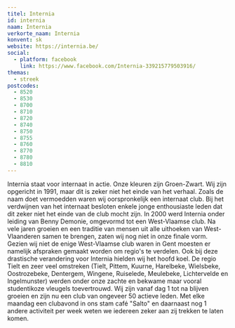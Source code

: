 ```yaml
---
titel: Internia
id: internia
naam: Internia
verkorte_naam: Internia
konvent: sk
website: https://internia.be/
social:
  - platform: facebook
    link: https://www.facebook.com/Internia-339215779503916/
themas:
  - streek
postcodes:
  - 8520
  - 8530
  - 8700
  - 8710
  - 8720
  - 8740
  - 8750
  - 8755
  - 8760
  - 8770
  - 8780
  - 8810
---
```


Internia staat voor internaat in actie. Onze kleuren zijn Groen-Zwart. Wij zijn opgericht in 1991, maar dit is zeker niet het einde van het verhaal. Zoals de naam doet vermoedden waren wij oorspronkelijk een internaat club. Bij het verdwijnen van het internaat besloten enkele jonge enthousiaste leden dat dit zeker niet het einde van de club mocht zijn. In 2000 werd Internia onder leiding van Benny Demonie, omgevormd tot een West-Vlaamse club. Na vele jaren groeien en een traditie van mensen uit alle uithoeken van West-Vlaanderen samen te brengen, zaten wij nog niet in onze finale vorm. Gezien wij niet de enige West-Vlaamse club waren in Gent moesten er namelijk afspraken gemaakt worden om regio's te verdelen. Ook bij deze drastische verandering voor Internia hielden wij het hoofd koel. De regio Tielt en zeer veel omstreken (Tielt, Pittem, Kuurne, Harelbeke, Wielsbeke, Oostrozebeke, Dentergem, Wingene, Ruiselede, Meulebeke, Lichtervelde en Ingelmunster) werden onder onze zachte en bekwame maar vooral studentikoze vleugels toevertrouwd. Wij zijn vanaf dag 1 tot na blijven groeien en zijn nu een club van ongeveer 50 actieve leden. Met elke maandag een clubavond in ons stam café "Salto" en daarnaast nog 1 andere activiteit per week weten we iedereen zeker aan zij trekken te laten komen.
